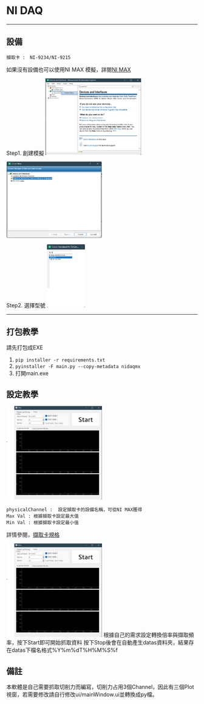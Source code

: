 # NI DAQ

----
## 設備
```
擷取卡 :　NI-9234/NI-9215
```
如果沒有設備也可以使用NI MAX 模擬，詳閱[NI MAX](https://knowledge.ni.com/KnowledgeArticleDetails?id=kA03q000000YGdqCAG&l=zh-TW)

Step1. 創建模擬
<img src=".\IMG\Simulation1.png" style="width:50%">

<img src=".\IMG\Simulation2.png" style="width:50%">

Step2. 選擇型號
<img src=".\IMG\Simulation3.png" style="width:20%">

----

## 打包教學
請先打包成EXE
1. ``pip installer -r requirements.txt``
2. ``pyinstaller -F main.py --copy-metadata nidaqmx``
3. 打開main.exe

## 設定教學
<img src=".\IMG\SetUp.png" style="width:50%">

```
physicalChannel :  設定擷取卡的設備名稱，可從NI MAX獲得
Max Val : 根據擷取卡設定最大值
Min Val : 根據擷取卡設定最小值
```
詳情參閱，[擷取卡規格](https://www.ni.com/zh-tw/shop/hardware/products/c-series-voltage-input-module.html)

<img src=".\IMG\SetUp.png" style="width:50%">
根據自己的需求設定轉換倍率與擷取頻率，按下Start即可開始抓取資料
按下Stop後會在自動產生datas資料夾，結果存在datas下檔名格式%Y%m%dT%H%M%S%f

## 備註
本軟體是自己需要抓取切削力而編寫，切削力占用3個Channel，因此有三個Plot視窗，若需要修改請自行修改ui/mainWindow.ui並轉換成py檔。




